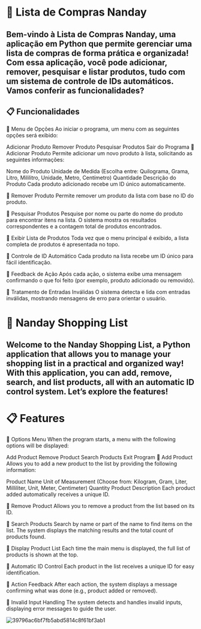 # 🛒 Lista de Compras Nanday

## Bem-vindo à Lista de Compras Nanday, uma aplicação em Python que permite gerenciar uma lista de compras de forma prática e organizada! Com essa aplicação, você pode adicionar, remover, pesquisar e listar produtos, tudo com um sistema de controle de IDs automáticos. Vamos conferir as funcionalidades?

## 📋 Funcionalidades
🔹 Menu de Opções
Ao iniciar o programa, um menu com as seguintes opções será exibido:

Adicionar Produto
Remover Produto
Pesquisar Produtos
Sair do Programa
🔹 Adicionar Produto
Permite adicionar um novo produto à lista, solicitando as seguintes informações:

Nome do Produto
Unidade de Medida (Escolha entre: Quilograma, Grama, Litro, Mililitro, Unidade, Metro, Centímetro)
Quantidade
Descrição do Produto
Cada produto adicionado recebe um ID único automaticamente.

🔹 Remover Produto
Permite remover um produto da lista com base no ID do produto.

🔹 Pesquisar Produtos
Pesquise por nome ou parte do nome do produto para encontrar itens na lista. O sistema mostra os resultados correspondentes e a contagem total de produtos encontrados.

🔹 Exibir Lista de Produtos
Toda vez que o menu principal é exibido, a lista completa de produtos é apresentada no topo.

🔹 Controle de ID Automático
Cada produto na lista recebe um ID único para fácil identificação.

🔹 Feedback de Ação
Após cada ação, o sistema exibe uma mensagem confirmando o que foi feito (por exemplo, produto adicionado ou removido).

🔹 Tratamento de Entradas Inválidas
O sistema detecta e lida com entradas inválidas, mostrando mensagens de erro para orientar o usuário.


# 🛒 Nanday Shopping List

## Welcome to the Nanday Shopping List, a Python application that allows you to manage your shopping list in a practical and organized way! With this application, you can add, remove, search, and list products, all with an automatic ID control system. Let’s explore the features!

# 📋 Features

🔹 Options Menu
When the program starts, a menu with the following options will be displayed:

Add Product
Remove Product
Search Products
Exit Program
🔹 Add Product
Allows you to add a new product to the list by providing the following information:

Product Name
Unit of Measurement (Choose from: Kilogram, Gram, Liter, Milliliter, Unit, Meter, Centimeter)
Quantity
Product Description
Each product added automatically receives a unique ID.

🔹 Remove Product
Allows you to remove a product from the list based on its ID.

🔹 Search Products
Search by name or part of the name to find items on the list. The system displays the matching results and the total count of products found.

🔹 Display Product List
Each time the main menu is displayed, the full list of products is shown at the top.

🔹 Automatic ID Control
Each product in the list receives a unique ID for easy identification.

🔹 Action Feedback
After each action, the system displays a message confirming what was done (e.g., product added or removed).

🔹 Invalid Input Handling
The system detects and handles invalid inputs, displaying error messages to guide the user.

![39796ac6bf7fb5abd5814c8f61bf3ab1](https://github.com/user-attachments/assets/9a343d63-6001-4c95-b11b-e534855dd0a5)
